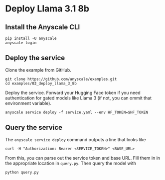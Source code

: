 # Deploy Llama 3.1 8b

## Install the Anyscale CLI

```
pip install -U anyscale
anyscale login
```

## Deploy the service

Clone the example from GitHub.

```
git clone https://github.com/anyscale/examples.git
cd examples/03_deploy_llama_3_8b
```

Deploy the service. Forward your Hugging Face token if you need authentication for gated models like Llama 3 (if not, you can ommit that environment variable).

```
anyscale service deploy -f service.yaml --env HF_TOKEN=$HF_TOKEN
```

## Query the service

The `anyscale service deploy` command outputs a line that looks like

```
curl -H "Authorization: Bearer <SERVICE_TOKEN>" <BASE_URL>
```

From this, you can parse out the service token and base URL. Fill them in in the appropriate location in `query.py`. Then query the model with

```
python query.py
```
